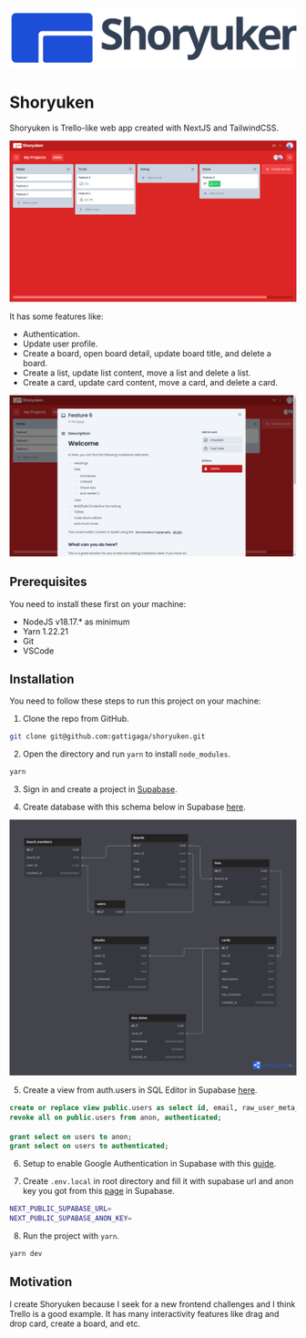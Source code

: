 ![Logo](./docs/images/logo-with-text.svg)

# Shoryuken

Shoryuken is Trello-like web app created with NextJS and TailwindCSS.

![Board Detail](./docs/images/board-detail.png)

It has some features like:
- Authentication.
- Update user profile.
- Create a board, open board detail, update board title, and delete a board.
- Create a list, update list content, move a list and delete a list.
- Create a card, update card content, move a card, and delete a card.

![Card Detail](./docs/images/card-detail.png)

## Prerequisites

You need to install these first on your machine:
- NodeJS v18.17.* as minimum
- Yarn 1.22.21
- Git
- VSCode

## Installation

You need to follow these steps to run this project on your machine:

1. Clone the repo from GitHub.

```bash
git clone git@github.com:gattigaga/shoryuken.git
```

2. Open the directory and run `yarn` to install `node_modules`.

```bash
yarn
```

3. Sign in and create a project in [Supabase](https://supabase.com/).

4. Create database with this schema below in Supabase [here](https://app.supabase.com/project/YOUR_PROJECT_ID/editor).

![DB Schema](./docs/images/db-schema.png)

5. Create a view from auth.users in SQL Editor in Supabase [here](https://supabase.com/dashboard/project/YOUR_PROJECT_ID/sql/new).

```sql
create or replace view public.users as select id, email, raw_user_meta_data from auth.users;
revoke all on public.users from anon, authenticated;

grant select on users to anon;
grant select on users to authenticated;
```

6. Setup to enable Google Authentication in Supabase with this [guide](https://supabase.com/docs/guides/auth/auth-google).

7. Create `.env.local` in root directory and fill it with supabase url and anon key you got from this [page](https://app.supabase.io/project/YOUR_PROJECT_ID/settings/api) in Supabase.

```bash
NEXT_PUBLIC_SUPABASE_URL=
NEXT_PUBLIC_SUPABASE_ANON_KEY=
```

8. Run the project with `yarn`.

```bash
yarn dev
```

## Motivation

I create Shoryuken because I seek for a new frontend challenges and I think Trello is a good example. It has many interactivity features like drag and drop card, create a board, and etc.
